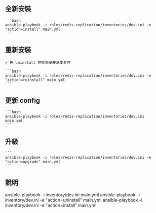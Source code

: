 ## 全新安裝

    ```bash
    ansible-playbook -i roles/redis-replication/inventories/dev.ini -e "action=install" main.yml
    ```

## 重新安裝

    > 先 uninstall 並排除安裝基本套件

    ```bash
    ansible-playbook -i roles/redis-replication/inventories/dev.ini -e "action=reinstall" main.yml
    ```

## 更新 config

    ```bash
    ansible-playbook -i roles/redis-replication/inventories/dev.ini main.yml
    ```

## 升級

    ```
    ansible-playbook -i roles/redis-replication/inventories/dev.ini -e "action=upgrade" main.yml
    ```

## 說明

ansible-playbook -i  inventory/dev.ini  main.yml
ansible-playbook -i  inventory/dev.ini -e "action=uninstall" main.yml
ansible-playbook -i  inventory/dev.ini -e "action=install" main.yml